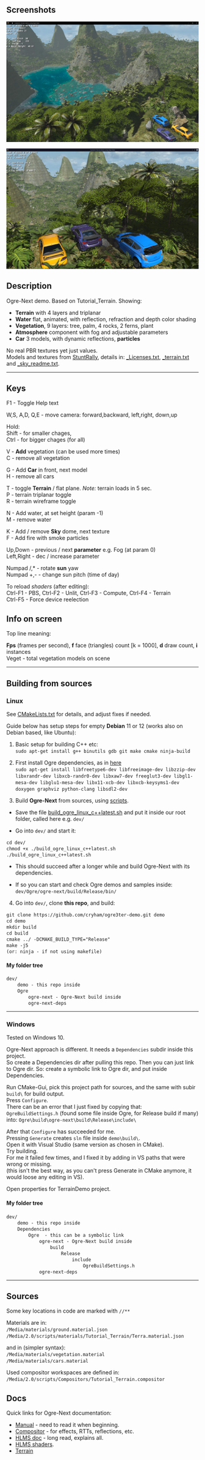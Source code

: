 ## Screenshots

![](https://github.com/cryham/ogre3ter-demo/blob/main/screens/2.jpg?raw=true)

![](https://github.com/cryham/ogre3ter-demo/blob/main/screens/1.jpg?raw=true)


## Description

Ogre-Next demo. Based on Tutorial_Terrain.
Showing:
* **Terrain** with 4 layers and triplanar
* **Water** flat, animated, with reflection, refraction and depth color shading
* **Vegetation**, 9 layers: tree, palm, 4 rocks, 2 ferns, plant
* **Atmosphere** component with fog and adjustable parameters
* **Car** 3 models, with dynamic reflections, **particles**

No real PBR textures yet just values.  
Models and textures from [StuntRally](https://github.com/stuntrally/stuntrally), details in: [_Licenses.txt](https://github.com/cryham/ogre3ter-demo/blob/main/Media/models/_Licenses.txt), [_terrain.txt](https://github.com/cryham/ogre3ter-demo/blob/main/Media/2.0/scripts/materials/Tutorial_Terrain/_terrain.txt) and [_sky_readme.txt](https://github.com/cryham/ogre3ter-demo/blob/main/Media/textures/_sky_readme.txt).


----
## Keys

F1 - Toggle Help text  

W,S, A,D, Q,E - move camera: forward,backward, left,right, down,up

Hold:  
Shift - for smaller chages,  
Ctrl - for bigger chages  (for all)

V - **Add** vegetation (can be used more times)  
C - remove all vegetation  

G - Add **Car** in front, next model  
H - remove all cars

T - toggle **Terrain** / flat plane. _Note:_ terrain loads in 5 sec.  
P - terrain triplanar toggle  
R - terrain wireframe toggle  

N - Add water, at set height (param -1)  
M - remove water  

K - Add / remove **Sky** dome, next texture  
F - Add fire with smoke particles  

Up,Down - previous / next **parameter** e.g. Fog (at param 0)  
Left,Right - dec / increase parameter  

Numpad /,* - rotate **sun** yaw  
Numpad +,- - change sun pitch (time of day)  

To reload *shaders* (after editing):  
Ctrl-F1 - PBS,  Ctrl-F2 - Unlit,  Ctrl-F3 - Compute,  Ctrl-F4 - Terrain  
Ctrl-F5 - Force device reelection  


## Info on screen

Top line meaning:

**Fps** (frames per second), **f** face (triangles) count [k = 1000], **d** draw count, **i** instances  
Veget - total vegetation models on scene


----
## Building from sources

### Linux

See [CMakeLists.txt](/CMakeLists.txt) for details, and adjust fixes if needed.

Guide below has setup steps for empty **Debian** 11 or 12 (works also on Debian based, like Ubuntu):

1. Basic setup for building C++ etc:  
`sudo apt-get install g++ binutils gdb git make cmake ninja-build`

2. First install Ogre dependencies, as in [here](https://github.com/OGRECave/ogre-next#dependencies-linux)  
`sudo apt-get install libfreetype6-dev libfreeimage-dev libzzip-dev libxrandr-dev libxcb-randr0-dev libxaw7-dev freeglut3-dev libgl1-mesa-dev libglu1-mesa-dev libx11-xcb-dev libxcb-keysyms1-dev doxygen graphviz python-clang libsdl2-dev`

3. Build **Ogre-Next** from sources, using [scripts](https://github.com/OGRECave/ogre-next/tree/master/Scripts/BuildScripts/output).  

- Save the file [build_ogre_linux_c++latest.sh](https://raw.githubusercontent.com/OGRECave/ogre-next/master/Scripts/BuildScripts/output/build_ogre_linux_c%2B%2Blatest.sh) and put it inside our root folder, called here e.g. `dev/`

- Go into `dev/` and start it:  
```
cd dev/
chmod +x ./build_ogre_linux_c++latest.sh
./build_ogre_linux_c++latest.sh
```

- This should succeed after a longer while and build Ogre-Next with its dependencies.

- If so you can start and check Ogre demos and samples inside:  
`dev/Ogre/ogre-next/build/Release/bin/`

4. Go into `dev/`, clone **this repo**, and build:  
```
git clone https://github.com/cryham/ogre3ter-demo.git demo
cd demo
mkdir build
cd build
cmake ../ -DCMAKE_BUILD_TYPE="Release"
make -j5
(or: ninja - if not using makefile)
```

#### My folder tree
```
dev/
    demo - this repo inside
    Ogre
        ogre-next - Ogre-Next build inside
        ogre-next-deps
```

----
### Windows

Tested on Windows 10.

Ogre-Next approach is different. It needs a `Dependencies` subdir inside this project.  
So create a Dependencies dir after pulling this repo.
Then you can just link to Ogre dir. So: create a symbolic link to Ogre dir, and put inside Dependencies.

Run CMake-Gui, pick this project path for sources, and the same with subir `build\` for build output.  
Press `Configure`.  
There can be an error that I just fixed by copying that:  
`OgreBuildSettings.h` (found some file inside Ogre, for Release build if many) into:
`Ogre\build\ogre-next\build\Release\include\`

After that `Configure` has succeeded for me.  
Pressing `Generate` creates `sln` file inside `demo\build\`.  
Open it with Visual Studio (same version as chosen in CMake).  
Try building.  
For me it failed few times, and I fixed it by adding in VS paths that were wrong or missing.  
(this isn't the best way, as you can't press Generate in CMake anymore, it would loose any editing in VS).

Open properties for TerrainDemo project.  

#### My folder tree
```
dev/
    demo - this repo inside
    Dependencies
        Ogre  - this can be a symbolic link
            ogre-next - Ogre-Next build inside
                build
                    Release
                        include
                            OgreBuildSettings.h
            ogre-next-deps
```

----
## Sources

Some key locations in code are marked with `//**`

Materials are in:  
`/Media/materials/ground.material.json`  
`/Media/2.0/scripts/materials/Tutorial_Terrain/Terra.material.json`  

and in (simpler syntax):  
`/Media/materials/vegetation.material`  
`/Media/materials/cars.material`  

Used compositor workspaces are defined in:  
`/Media/2.0/scripts/Compositors/Tutorial_Terrain.compositor`


## Docs

Quick links for Ogre-Next documentation:  
- [Manual](https://ogrecave.github.io/ogre-next/api/latest/manual.html) - need to read it when beginning.
- [Compositor](https://ogrecave.github.io/ogre-next/api/latest/compositor.html) - for effects, RTTs, reflections, etc.
- [HLMS doc](https://ogrecave.github.io/ogre-next/api/latest/hlms.html) - long read, explains all.
- [HLMS shaders](https://ogrecave.github.io/ogre-next/api/latest/hlms.html#HlmsCreationOfShaders).
- [Terrain](https://ogrecave.github.io/ogre-next/api/latest/_terra_system.html)
